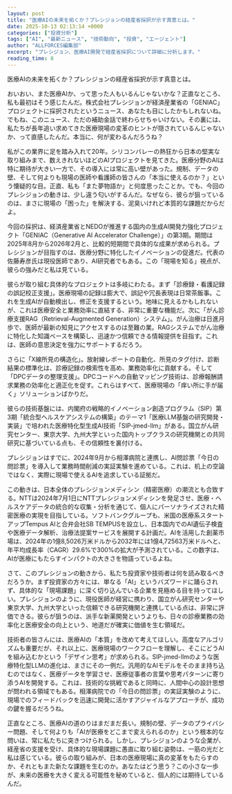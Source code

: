 ```yaml
---
layout: post
title: "医療AIの未来を拓くか？プレシジョンの経産省採択が示す真意とは。"
date: 2025-10-13 02:13:14 +0000
categories: ["投資分析"]
tags: ["AI", "最新ニュース", "技術動向", "投資", "エージェント"]
author: "ALLFORCES編集部"
excerpt: "プレシジョン、医療AI開発で経産省採択について詳細に分析します。"
reading_time: 8
---
```


医療AIの未来を拓くか？プレシジョンの経産省採択が示す真意とは。

おいおい、また医療AIか、って思った人もいるんじゃないかな？正直なところ、私も最初はそう感じたんだ。株式会社プレシジョンが経済産業省の「GENIAC」プロジェクトに採択されたというニュース、あなたも目にしたかもしれないね。でもね、このニュース、ただの補助金話で終わらせちゃいけない。その裏には、私たちが長年追い求めてきた医療現場の変革のヒントが隠されているんじゃないか、って直感したんだ。本当に、何が変わるんだろうね？

私がこの業界に足を踏み入れて20年。シリコンバレーの熱狂から日本の堅実な取り組みまで、数えきれないほどのAIプロジェクトを見てきた。医療分野のAIは特に期待が大きい一方で、その導入には常に高い壁があった。規制、データの壁、そして何よりも現場の医師や看護師の皆さんの「本当に使えるのか？」という懐疑的な目。正直、私も「また夢物語か」と何度思ったことか。でも、今回のプレシジョンの動きは、少し違う匂いがするんだ。なぜなら、彼らが狙っているのは、まさに現場の「困った」を解決する、泥臭いけれど本質的な課題だからだよ。

今回の採択は、経済産業省とNEDOが推進する国内の生成AI開発力強化プロジェクト「GENIAC（Generative AI Accelerator Challenge）」の第3期。期間は2025年8月から2026年2月と、比較的短期間で具体的な成果が求められる。プレシジョンが目指すのは、医療分野に特化したイノベーションの促進だ。代表の佐藤寿彦氏は現役医師であり、AI研究者でもある。この「現場を知る」視点が、彼らの強みだと私は見ている。

彼らが取り組む具体的なプロジェクトは多岐にわたる。まず「診療録・看護記録の誤記校正支援」。医療現場の記録は膨大で、誤記や冗長表現は日常茶飯事。これを生成AIが自動検出し、修正を支援するという。地味に見えるかもしれないが、これは医療安全と業務効率に直結する、非常に重要な機能だ。次に「がん診療支援RAG（Retrieval-Augmented Generation）システム」。がん治療は日進月歩で、医師が最新の知見にアクセスするのは至難の業。RAGシステムでがん治療に特化した知識ベースを構築し、迅速かつ信頼できる情報提供を目指す。これは、医師の意思決定を強力にサポートするだろう。

さらに「X線所見の構造化」。放射線レポートの自動化、所見のタグ付け、診断結果の標準化は、診療記録の検索性を高め、業務効率化に貢献する。そして「DPCデータの整理支援」。DPCコードへの自動マッピング技術は、診療報酬請求業務の効率化と適正化を促す。これらはすべて、医療現場の「痒い所に手が届く」ソリューションばかりだ。

彼らの技術基盤には、内閣府の戦略的イノベーション創造プログラム（SIP）第3期「統合型ヘルスケアシステムの構築」のテーマ1「医療LLM基盤の研究開発・実装」で培われた医療特化型生成AI技術「SIP-jmed-llm」がある。国立がん研究センター、東京大学、九州大学といった国内トップクラスの研究機関との共同研究に基づいている点も、その信頼性を裏付ける。

プレシジョンはすでに、2024年9月から相澤病院と連携し、AI問診票「今日の問診票」を導入して業務時間削減の実証実験を進めている。これは、机上の空論ではなく、実際に現場で使えるAIを追求している証拠だ。

この動きは、日本全体のプレシジョンメディシン（精密医療）の潮流とも合致する。NTTは2024年7月1日にNTTプレシジョンメディシンを発足させ、医療・ヘルスケアデータの統合的な収集・分析を通じて、個人にパーソナライズされた精密医療の実現を目指している。ソフトバンクグループも、米国の医療系スタートアップTempus AIと合弁会社SB TEMPUSを設立し、日本国内でのAI遺伝子検査や医療データ解析、治療法提案サービスを展開する計画だ。AIを活用した創薬市場は、2024年の1億8,5026万米ドルから2032年には1億4,72563万米ドルへと、年平均成長率（CAGR）29.6%で300%の拡大が予測されている。この数字は、AIが医療にもたらすインパクトの大きさを物語っているよね。

さて、このプレシジョンの動きから、私たち投資家や技術者は何を読み取るべきだろうか。まず投資家の方々には、単なる「AI」というバズワードに踊らされず、具体的な「現場課題」に深く切り込んでいる企業を見極める目を持ってほしい。プレシジョンのように、現役医師が経営に携わり、国立がん研究センターや東京大学、九州大学といった信頼できる研究機関と連携している点は、非常に評価できる。彼らが狙うのは、派手な新薬開発というよりも、日々の診療業務の効率化と医療安全の向上という、地道だが確実に価値を生む領域だ。

技術者の皆さんには、医療AIの「本質」を改めて考えてほしい。高度なアルゴリズムも重要だが、それ以上に、医療現場のワークフローを理解し、そこにどうAIを組み込むかという「デザイン思考」が求められる。SIP-jmed-llmのような医療特化型LLMの進化は、まさにその一例だ。汎用的なAIモデルをそのまま持ち込むのではなく、医療データを学習させ、医療従事者の言葉や思考パターンに寄り添うAIを開発する。これは、技術的な挑戦であると同時に、人間中心の設計思想が問われる領域でもある。相澤病院での「今日の問診票」の実証実験のように、現場でのフィードバックを迅速に開発に活かすアジャイルなアプローチが、成功の鍵を握るだろうね。

正直なところ、医療AIの道のりはまだまだ長い。規制の壁、データのプライバシー問題、そして何よりも「AIが医療をどこまで変えられるのか」という根本的な問いは、常に私たちに突きつけられる。しかし、プレシジョンのような企業が、経産省の支援を受け、具体的な現場課題に愚直に取り組む姿勢は、一筋の光だと私は感じている。彼らの取り組みが、日本の医療現場に真の変革をもたらすのか、それともまた新たな課題を生むのか。あなたはどう思う？この小さな一歩が、未来の医療を大きく変える可能性を秘めていると、個人的には期待しているんだ。

